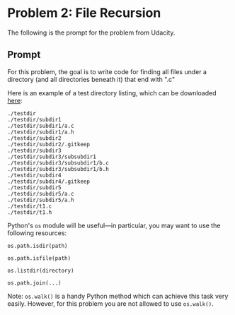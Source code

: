 # Problem 2: File Recursion
The following is the prompt for the problem from Udacity.

## Prompt

For this problem, the goal is to write code for finding all files under a directory (and all directories beneath it) that end with ".c"

Here is an example of a test directory listing, which can be downloaded [here](https://s3.amazonaws.com/udacity-dsand/testdir.zip):
```
./testdir
./testdir/subdir1
./testdir/subdir1/a.c
./testdir/subdir1/a.h
./testdir/subdir2
./testdir/subdir2/.gitkeep
./testdir/subdir3
./testdir/subdir3/subsubdir1
./testdir/subdir3/subsubdir1/b.c
./testdir/subdir3/subsubdir1/b.h
./testdir/subdir4
./testdir/subdir4/.gitkeep
./testdir/subdir5
./testdir/subdir5/a.c
./testdir/subdir5/a.h
./testdir/t1.c
./testdir/t1.h
```
Python's `os` module will be useful—in particular, you may want to use the following resources:

`os.path.isdir(path)`

`os.path.isfile(path)`

`os.listdir(directory)`

`os.path.join(...)`

Note: `os.walk()` is a handy Python method which can achieve this task very easily. However, for this problem you are not allowed to use `os.walk()`.